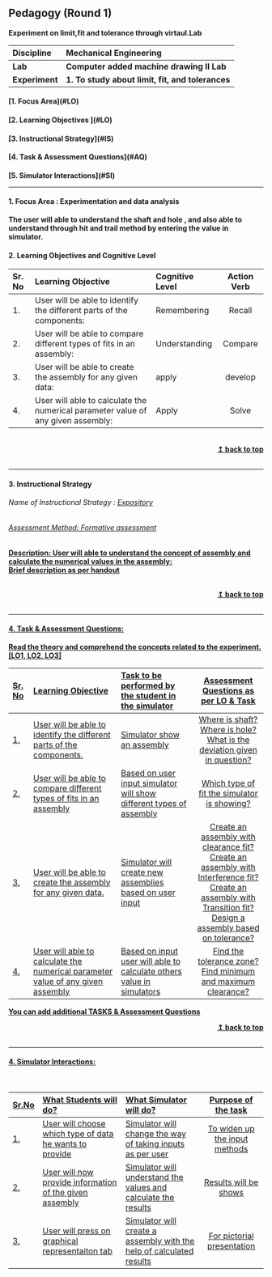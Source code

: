 ## Pedagogy (Round 1)
<p align="center">

<b> Experiment on limit,fit and tolerance through virtaul.Lab  <a name="top"></a> <br>
</p>

<b>Discipline | <b>Mechanical Engineering
:--|:--|
<b> Lab | <b>Computer added machine drawing II Lab
<b> Experiment|     <b>1. To study about limit, fit, and tolerances


<h4> [1. Focus Area](#LO)
<h4> [2. Learning Objectives ](#LO)
<h4> [3. Instructional Strategy](#IS)
<h4> [4. Task & Assessment Questions](#AQ)
<h4> [5. Simulator Interactions](#SI)
<hr>

<a name="LO"></a>
#### 1. Focus Area : Experimentation and data analysis
The user will able to understand the shaft and hole , and also able to understand through hit and trail method by entering the value in simulator.

#### 2. Learning Objectives and Cognitive Level


Sr. No |	Learning Objective	| Cognitive Level | Action Verb
:--|:--|:--|:-:
1.| User will be able to identify the different parts of the components: | Remembering|Recall
2.| User will be able to compare different types of fits in an assembly: | Understanding  |Compare
3.| User will be able to create the assembly for any given data:| apply | develop
4.|User will able to calculate the numerical parameter value of any given assembly: | Apply | Solve


<br/>
<div align="right">
    <b><a href="#top">↥ back to top</a></b>
</div>
<br/>
<hr>

<a name="IS"></a>
#### 3. Instructional Strategy
###### Name of Instructional Strategy  :    <u> Expository
###### Assessment Method: Formative assessment

<u> <b>Description: </b>User will able to understand the concept of assembly and calculate the numerical values in the assembly: </u>
<br>
 Brief description as per handout

<br/>
<div align="right">
    <b><a href="#top">↥ back to top</a></b>
</div>
<br/>
<hr>

<a name="AQ"></a>
#### 4. Task & Assessment Questions:

Read the theory and comprehend the concepts related to the experiment. [LO1, LO2, LO3]
<br>

Sr. No |	Learning Objective	| Task to be performed by <br> the student  in the simulator | Assessment Questions as per LO & Task
:--|:--|:--|:-:
1.| User will be able to identify the different parts of the components. | Simulator show an assembly | Where is shaft? <br> Where is hole? <br> What is the deviation given in question?
2.| User will be able to compare different types of fits in an assembly | Based on user input simulator will show different types of assembly | Which type of fit the simulator is showing? 
3.| User will be able to create the assembly for any given data. | Simulator will create new assemblies based on user input | Create an assembly with clearance fit?<br> Create an assembly with Interference fit? <br> Create an assembly with Transition fit? <br>Design a assembly based on tolerance?
4.| User will able to calculate the numerical parameter value of any given assembly | Based on input user will able to calculate others value in simulators | Find the tolerance zone? <br>Find minimum and maximum clearance?

 <u> You can add additional TASKS & Assessment Questions <u>
<br/>
<div align="right">
    <b><a href="#top">↥ back to top</a></b>
</div>
<br/>
<hr>

<a name="SI"></a>

#### 4. Simulator Interactions:
<br>

Sr.No | What Students will do? |	What Simulator will do?	| Purpose of the task
:--|:--|:--|:--:
1.| User will choose which type of data he wants to provide | Simulator will change the way of taking inputs as per user | To widen up the input methods
2.|User will now provide information of the given assembly | Simulator will understand the values and calculate the results | Results will be shows
3.| User will press on graphical representaiton tab | Simulator will create a assembly with the help of calculated results | For pictorial presentation
